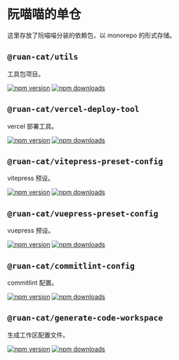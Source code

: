 # 阮喵喵的单仓

这里存放了阮喵喵分装的依赖包，以 monorepo 的形式存储。

## `@ruan-cat/utils`

工具包项目。

<!-- automd:badges color="yellow" name="@ruan-cat/utils" -->

[![npm version](https://img.shields.io/npm/v/@ruan-cat/utils?color=yellow)](https://npmjs.com/package/@ruan-cat/utils)
[![npm downloads](https://img.shields.io/npm/dm/@ruan-cat/utils?color=yellow)](https://npm.chart.dev/@ruan-cat/utils)

<!-- /automd -->

## `@ruan-cat/vercel-deploy-tool`

vercel 部署工具。

<!-- automd:badges color="yellow" name="@ruan-cat/vercel-deploy-tool" -->

[![npm version](https://img.shields.io/npm/v/@ruan-cat/vercel-deploy-tool?color=yellow)](https://npmjs.com/package/@ruan-cat/vercel-deploy-tool)
[![npm downloads](https://img.shields.io/npm/dm/@ruan-cat/vercel-deploy-tool?color=yellow)](https://npm.chart.dev/@ruan-cat/vercel-deploy-tool)

<!-- /automd -->

## `@ruan-cat/vitepress-preset-config`

vitepress 预设。

<!-- automd:badges color="yellow" name="@ruan-cat/vitepress-preset-config" -->

[![npm version](https://img.shields.io/npm/v/@ruan-cat/vitepress-preset-config?color=yellow)](https://npmjs.com/package/@ruan-cat/vitepress-preset-config)
[![npm downloads](https://img.shields.io/npm/dm/@ruan-cat/vitepress-preset-config?color=yellow)](https://npm.chart.dev/@ruan-cat/vitepress-preset-config)

<!-- /automd -->

## `@ruan-cat/vuepress-preset-config`

vuepress 预设。

<!-- automd:badges color="yellow" name="@ruan-cat/vuepress-preset-config" -->

[![npm version](https://img.shields.io/npm/v/@ruan-cat/vuepress-preset-config?color=yellow)](https://npmjs.com/package/@ruan-cat/vuepress-preset-config)
[![npm downloads](https://img.shields.io/npm/dm/@ruan-cat/vuepress-preset-config?color=yellow)](https://npm.chart.dev/@ruan-cat/vuepress-preset-config)

<!-- /automd -->

## `@ruan-cat/commitlint-config`

commitlint 配置。

<!-- automd:badges color="yellow" name="@ruan-cat/commitlint-config" -->

[![npm version](https://img.shields.io/npm/v/@ruan-cat/commitlint-config?color=yellow)](https://npmjs.com/package/@ruan-cat/commitlint-config)
[![npm downloads](https://img.shields.io/npm/dm/@ruan-cat/commitlint-config?color=yellow)](https://npm.chart.dev/@ruan-cat/commitlint-config)

<!-- /automd -->

## `@ruan-cat/generate-code-workspace`

生成工作区配置文件。

<!-- automd:badges color="yellow" name="@ruan-cat/generate-code-workspace" -->

[![npm version](https://img.shields.io/npm/v/@ruan-cat/generate-code-workspace?color=yellow)](https://npmjs.com/package/@ruan-cat/generate-code-workspace)
[![npm downloads](https://img.shields.io/npm/dm/@ruan-cat/generate-code-workspace?color=yellow)](https://npm.chart.dev/@ruan-cat/generate-code-workspace)

<!-- /automd -->
